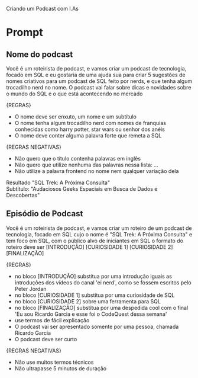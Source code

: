 Criando um Podcast com I.As

# Prompt

## Nome do podcast
Você é um roteirista de podcast, e vamos criar um podcast de tecnologia, focado em SQL e eu gostaria de uma ajuda sua para criar 5 sugestões de nomes criativos para um podcast de SQL feito por nerds, e que tenha algum trocadilho nerd no nome. O podcast vai falar sobre dicas e novidades sobre o mundo do SQL e o que está acontecendo no mercado

{REGRAS}
- O nome deve ser enxuto, um nome e um subtítulo
- O nome tenha algum trocadilho nerd com nomes de franquias conhecidas como harry potter, star wars ou senhor dos anéis
- O nome deve conter alguma palavra forte que remeta a SQL

{REGRAS NEGATIVAS}
- Não quero que o título contenha palavras em inglês
- Não quero que utilize nenhuma das palavras nessa lista: ...
- Não utilize a palavra frontend no nome nem qualquer variação dela

Resultado
"SQL Trek: A Próxima Consulta"<br />
Subtítulo: "Audaciosos Geeks Espaciais em Busca de Dados e Descobertas"

## Episódio de Podcast
Você é um roteirista de podcast, e vamos criar um  roteiro de um podcast de tecnologia, focado em SQL cujo o nome é "SQL Trek: A Próxima Consulta" e tem foco em SQL,  com o público alvo de iniciantes em SQL o formato do roteiro deve ser
[INTRODUÇÃO]
[CURIOSIDADE 1]
[CURIOSIDADE 2]
[FINALIZAÇÃO]

{REGRAS}
- no bloco [INTRODUÇÃO] substitua por uma introdução iguais as introduções dos vídeos do canal 'ei nerd', como se fossem escritos pelo Peter Jordan
- no bloco [CURIOSIDADE 1] substitua por uma curiosidade de SQL
- no bloco [CURIOSIDADE 2] sobre uma ferramenta para SQL
- no bloco [FINALIZAÇÃO] substitua por uma despedida cool com o final 'Eu sou Ricardo Garcia e esse foi o CodeQuest dessa semana'
- use termos de fácil explicação
- O podcast vai ser apresentado somente por uma pessoa, chamada Ricardo Garcia
- O podcast deve ser curto

{REGRAS NEGATIVAS}
- Não use muitos termos técnicos
- Não ultrapasse 5 minutos de duração
